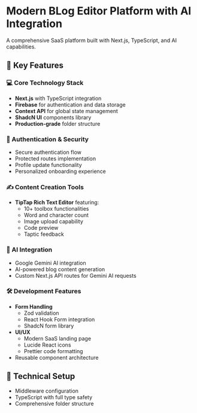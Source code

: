 # Modern BLog Editor Platform with AI Integration

A comprehensive SaaS platform built with Next.js, TypeScript, and AI capabilities.

## 🚀 Key Features

### 💻 Core Technology Stack
- **Next.js** with TypeScript integration
- **Firebase** for authentication and data storage
- **Context API** for global state management
- **ShadcN UI** components library
- **Production-grade** folder structure

### 🔐 Authentication & Security
- Secure authentication flow
- Protected routes implementation
- Profile update functionality
- Personalized onboarding experience

### ✍️ Content Creation Tools
- **TipTap Rich Text Editor** featuring:
  - 10+ toolbox functionalities
  - Word and character count
  - Image upload capability
  - Code preview
  - Taptic feedback

### 🤖 AI Integration
- Google Gemini AI integration
- AI-powered blog content generation
- Custom Next.js API routes for Gemini AI requests

### 🛠️ Development Features
- **Form Handling**
  - Zod validation
  - React Hook Form integration
  - ShadcN form library
- **UI/UX**
  - Modern SaaS landing page
  - Lucide React icons
  - Prettier code formatting
- Reusable component architecture

## 🔧 Technical Setup
- Middleware configuration
- TypeScript with full type safety
- Comprehensive folder structure
